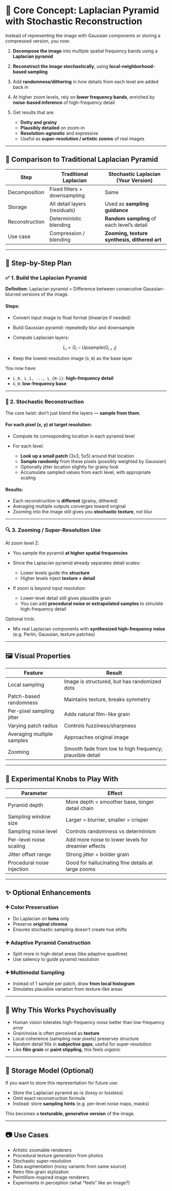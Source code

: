
# 🧠 Core Concept: Laplacian Pyramid with Stochastic Reconstruction

Instead of representing the image with Gaussian components or storing a compressed version, you now:

1. **Decompose the image** into multiple spatial frequency bands using a **Laplacian pyramid**
2. **Reconstruct the image stochastically**, using **local-neighborhood-based sampling**
3. Add **randomness/dithering** in how details from each level are added back in
4. At higher zoom levels, rely on **lower frequency bands**, enriched by **noise-based inference** of high-frequency detail
5. Get results that are:

   * **Dotty and grainy**
   * **Plausibly detailed** on zoom-in
   * **Resolution-agnostic** and expressive
   * Useful as **super-resolution / artistic zooms** of real images

---

## 🔁 Comparison to Traditional Laplacian Pyramid

| Step           | Traditional Laplacian         | Stochastic Laplacian (Your Version)          |
| -------------- | ----------------------------- | -------------------------------------------- |
| Decomposition  | Fixed filters + downsampling  | Same                                         |
| Storage        | All detail layers (residuals) | Used as **sampling guidance**                |
| Reconstruction | Deterministic blending        | **Random sampling** of each level’s detail   |
| Use case       | Compression / blending        | **Zooming, texture synthesis, dithered art** |

---

## 🧱 Step-by-Step Plan

### ✅ 1. **Build the Laplacian Pyramid**

**Definition**:
Laplacian pyramid = Difference between consecutive Gaussian-blurred versions of the image.

#### Steps:

* Convert input image to float format (linearize if needed)
* Build Gaussian pyramid: repeatedly blur and downsample
* Compute Laplacian layers:

  $$
  L_i = G_i - \text{Upsample}(G_{i+1})
  $$
* Keep the lowest-resolution image (`G_N`) as the base layer

You now have:

* `L_0, L_1, ..., L_{N-1}`: **high-frequency detail**
* `G_N`: **low-frequency base**

---

### 🎨 2. **Stochastic Reconstruction**

The core twist: don’t just blend the layers — **sample from them**.

#### For each pixel (x, y) at target resolution:

* Compute its corresponding location in each pyramid level
* For each level:

  * **Look up a small patch** (3x3, 5x5) around that location
  * **Sample randomly** from these pixels (possibly weighted by Gaussian)
  * Optionally jitter location slightly for grainy look
  * Accumulate sampled values from each level, with appropriate scaling

#### Results:

* Each reconstruction is **different** (grainy, dithered)
* Averaging multiple outputs converges toward original
* Zooming into the image still gives you **stochastic texture**, not blur

---

### 🔍 3. **Zooming / Super-Resolution Use**

At zoom level Z:

* You sample the pyramid **at higher spatial frequencies**
* Since the Laplacian pyramid already separates detail scales:

  * Lower levels guide the **structure**
  * Higher levels inject **texture + detail**
* If zoom is beyond input resolution:

  * Lower-level detail still gives plausible grain
  * You can add **procedural noise or extrapolated samples** to simulate high-frequency detail

Optional trick:

* Mix real Laplacian components with **synthesized high-frequency noise** (e.g. Perlin, Gaussian, texture patches)

---

## 🖼️ Visual Properties

| Feature                    | Result                                                   |
| -------------------------- | -------------------------------------------------------- |
| Local sampling             | Image is structured, but has randomized dots             |
| Patch-based randomness     | Maintains texture, breaks symmetry                       |
| Per-pixel sampling jitter  | Adds natural film-like grain                             |
| Varying patch radius       | Controls fuzziness/sharpness                             |
| Averaging multiple samples | Approaches original image                                |
| Zooming                    | Smooth fade from low to high frequency; plausible detail |

---

## 🧪 Experimental Knobs to Play With

| Parameter                  | Effect                                              |
| -------------------------- | --------------------------------------------------- |
| Pyramid depth              | More depth = smoother base, longer detail chain     |
| Sampling window size       | Larger = blurrier, smaller = crisper                |
| Sampling noise level       | Controls randomness vs determinism                  |
| Per-level noise scaling    | Add more noise to lower levels for dreamier effects |
| Jitter offset range        | Strong jitter = bolder grain                        |
| Procedural noise injection | Good for hallucinating fine details at large zooms  |

---

## ✨ Optional Enhancements

### ➕ Color Preservation

* Do Laplacian on **luma** only
* Preserve **original chroma**
* Ensures stochastic sampling doesn't create hue shifts

### ➕ Adaptive Pyramid Construction

* Split more in high-detail areas (like adaptive quadtree)
* Use saliency to guide pyramid resolution

### ➕ Multimodal Sampling

* Instead of 1 sample per patch, draw **from local histogram**
* Simulates plausible variation from texture-like areas

---

## 🧠 Why This Works Psychovisually

* Human vision tolerates high-frequency *noise* better than low-frequency *error*
* Grain/noise is often perceived as **texture**
* Local coherence (sampling near pixels) preserves structure
* Random detail fills in **subjective gaps**, useful for super-resolution
* Like **film grain** or **paint stippling**, this feels *organic*

---

## 💾 Storage Model (Optional)

If you want to store this representation for future use:

* Store the Laplacian pyramid as-is (lossy or lossless)
* Omit exact reconstruction formula
* Instead: store **sampling hints** (e.g. per-level noise maps, masks)

This becomes a **texturable, generative version** of the image.

---

## 📷 Use Cases

* Artistic zoomable renderers
* Procedural texture generation from photos
* Stochastic super-resolution
* Data augmentation (noisy variants from same source)
* Retro film-grain stylization
* Pointillism-inspired image renderers
* Experiments in perception (what “feels” like an image?)


